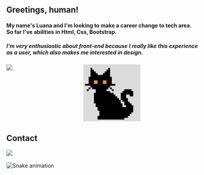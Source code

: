 
## Greetings, human! 

<div><h4>My name's Luana and I'm looking to make a career change to tech area. So far I've abilities in Html, Css, Bootstrap.</div> 
<div><h5>I'm very enthusiastic about front-end because I really like this experience as a user, which also makes me interested in design.</div>


<div>
  <a href="https://github.com/luuull">
   <img align="left" height="auto" width="40%" src="https://github-readme-stats.vercel.app/api/top-langs/?username=luuull&layout=compact&langs_count=16&theme=buefy"/>     </a>
   <img width="150px" height="auto" src="https://github.com/luuull/luuull/blob/main/cat.gif">
</div>



## Contact 
<div> 
  <a href="https://www.linkedin.com/in/luana-souza" target="_blank"><img src="https://img.shields.io/badge/-LinkedIn-%230077B5?style=for-the-badge&logo=linkedin&logoColor=white" target="_blank"></a> 

 ![Snake animation](https://github.com/luuull/luuull/blob/output/github-contribution-grid-snake.svg)
  
</div>


